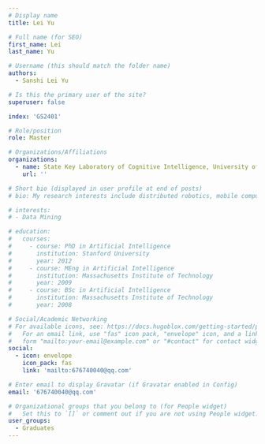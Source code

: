 ```yaml
---
# Display name
title: Lei Yu

# Full name (for SEO)
first_name: Lei
last_name: Yu

# Username (this should match the folder name)
authors:
  - Sanshi Lei Yu

# Is this the primary user of the site?
superuser: false

index: 'GS2401'

# Role/position
role: Master

# Organizations/Affiliations
organizations:
  - name: State Key Laboratory of Cognitive Intelligence, University of Science and Technology of China
    url: ''

# Short bio (displayed in user profile at end of posts)
# bio: My research interests include distributed robotics, mobile computing and programmable matter.

# interests:
# - Data Mining

# education:
#   courses:
#     - course: PhD in Artificial Intelligence
#       institution: Stanford University
#       year: 2012
#     - course: MEng in Artificial Intelligence
#       institution: Massachusetts Institute of Technology
#       year: 2009
#     - course: BSc in Artificial Intelligence
#       institution: Massachusetts Institute of Technology
#       year: 2008

# Social/Academic Networking
# For available icons, see: https://docs.hugoblox.com/getting-started/page-builder/#icons
#   For an email link, use "fas" icon pack, "envelope" icon, and a link in the
#   form "mailto:your-email@example.com" or "#contact" for contact widget.
social:
  - icon: envelope
    icon_pack: fas
    link: 'mailto:676740040@qq.com'

# Enter email to display Gravatar (if Gravatar enabled in Config)
email: '676740040@qq.com'

# Organizational groups that you belong to (for People widget)
#   Set this to `[]` or comment out if you are not using People widget.
user_groups:
  - Graduates
---
```


